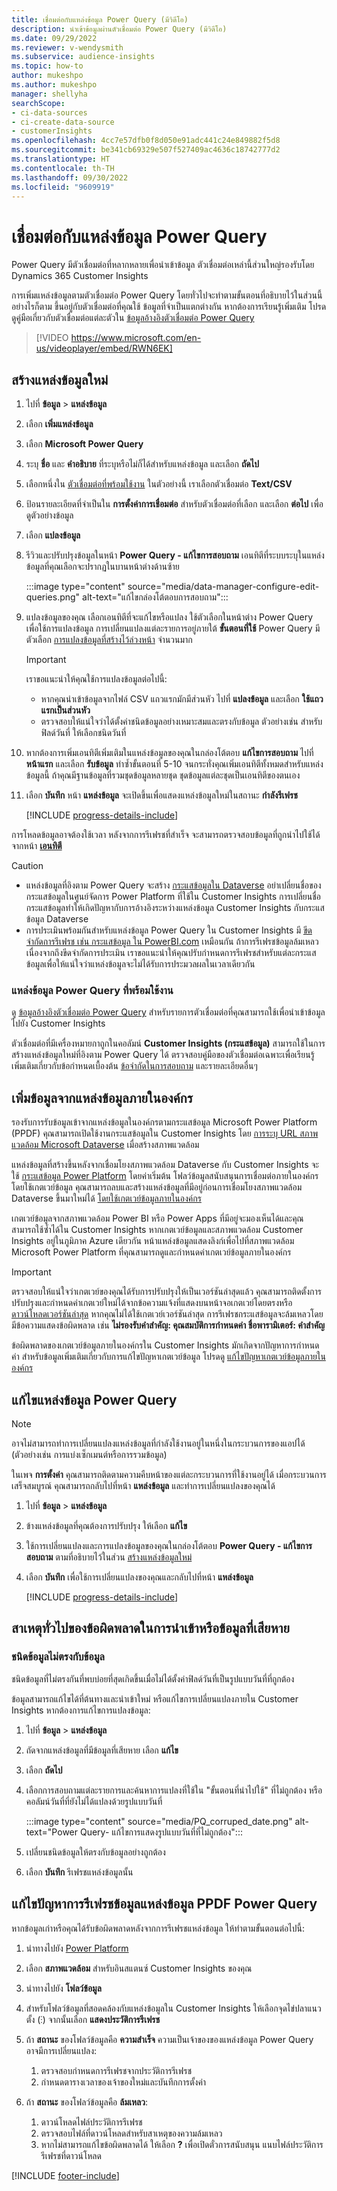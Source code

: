 ```yaml
---
title: เชื่อมต่อกับแหล่งข้อมูล Power Query (มีวิดีโอ)
description: นำเข้าข้อมูลผ่านตัวเชื่อมต่อ Power Query (มีวิดีโอ)
ms.date: 09/29/2022
ms.reviewer: v-wendysmith
ms.subservice: audience-insights
ms.topic: how-to
author: mukeshpo
ms.author: mukeshpo
manager: shellyha
searchScope:
- ci-data-sources
- ci-create-data-source
- customerInsights
ms.openlocfilehash: 4cc7e57dfb0f8d050e91adc441c24e849882f5d8
ms.sourcegitcommit: be341cb69329e507f527409ac4636c18742777d2
ms.translationtype: HT
ms.contentlocale: th-TH
ms.lasthandoff: 09/30/2022
ms.locfileid: "9609919"
---
```

# <a name="connect-to-a-power-query-data-source"></a>เชื่อมต่อกับแหล่งข้อมูล Power Query

Power Query มีตัวเชื่อมต่อที่หลากหลายเพื่อนำเข้าข้อมูล ตัวเชื่อมต่อเหล่านี้ส่วนใหญ่รองรับโดย Dynamics 365 Customer Insights

การเพิ่มแหล่งข้อมูลตามตัวเชื่อมต่อ Power Query โดยทั่วไปจะทำตามขั้นตอนที่อธิบายไว้ในส่วนนี้ อย่างไรก็ตาม ขึ้นอยู่กับตัวเชื่อมต่อที่คุณใช้ ข้อมูลที่จำเป็นแตกต่างกัน หากต้องการเรียนรู้เพิ่มเติม โปรดดูคู่มือเกี่ยวกับตัวเชื่อมต่อแต่ละตัวใน [ข้อมูลอ้างอิงตัวเชื่อมต่อ Power Query](/power-query/connectors/)

> [!VIDEO https://www.microsoft.com/en-us/videoplayer/embed/RWN6EK]

## <a name="create-a-new-data-source"></a>สร้างแหล่งข้อมูลใหม่

1. ไปที่ **ข้อมูล** > **แหล่งข้อมูล**

1. เลือก **เพิ่มแหล่งข้อมูล**

1. เลือก **Microsoft Power Query**

1. ระบุ **ชื่อ** และ **คำอธิบาย** ที่ระบุหรือไม่ก็ได้สำหรับแหล่งข้อมูล และเลือก **ถัดไป**

1. เลือกหนึ่งใน [ตัวเชื่อมต่อที่พร้อมใช้งาน](#available-power-query-data-sources) ในตัวอย่างนี้ เราเลือกตัวเชื่อมต่อ **Text/CSV**

1. ป้อนรายละเอียดที่จำเป็นใน **การตั้งค่าการเชื่อมต่อ** สำหรับตัวเชื่อมต่อที่เลือก และเลือก **ต่อไป** เพื่อดูตัวอย่างข้อมูล

1. เลือก **แปลงข้อมูล**

1. รีวิวและปรับปรุงข้อมูลในหน้า **Power Query - แก้ไขการสอบถาม** เอนทิตีที่ระบบระบุในแหล่งข้อมูลที่คุณเลือกจะปรากฏในบานหน้าต่างด้านซ้าย

   :::image type="content" source="media/data-manager-configure-edit-queries.png" alt-text="แก้ไขกล่องโต้ตอบการสอบถาม":::

1. แปลงข้อมูลของคุณ เลือกเอนทิตีที่จะแก้ไขหรือแปลง ใช้ตัวเลือกในหน้าต่าง Power Query เพื่อใช้การแปลงข้อมูล การเปลี่ยนแปลงแต่ละรายการอยู่ภายใต้ **ขั้นตอนที่ใช้** Power Query มีตัวเลือก [การแปลงข้อมูลที่สร้างไว้ล่วงหน้า](/power-query/power-query-what-is-power-query#transformations) จำนวนมาก

   > [!IMPORTANT]
   > เราขอแนะนำให้คุณใช้การแปลงข้อมูลต่อไปนี้:
   >
   > - หากคุณนำเข้าข้อมูลจากไฟล์ CSV แถวแรกมักมีส่วนหัว ไปที่ **แปลงข้อมูล** และเลือก **ใช้แถวแรกเป็นส่วนหัว**
   > - ตรวจสอบให้แน่ใจว่าได้ตั้งค่าชนิดข้อมูลอย่างเหมาะสมและตรงกับข้อมูล ตัวอย่างเช่น สำหรับฟิลด์วันที่ ให้เลือกชนิดวันที่

1. หากต้องการเพิ่มเอนทิตีเพิ่มเติมในแหล่งข้อมูลของคุณในกล่องโต้ตอบ **แก้ไขการสอบถาม** ไปที่ **หน้าแรก** และเลือก **รับข้อมูล** ทำซ้ำขั้นตอนที่ 5-10 จนกระทั่งคุณเพิ่มเอนทิตีทั้งหมดสำหรับแหล่งข้อมูลนี้ ถ้าคุณมีฐานข้อมูลที่รวมชุดข้อมูลหลายชุด ชุดข้อมูลแต่ละชุดเป็นเอนทิตีของตนเอง

1. เลือก **บันทึก** หน้า **แหล่งข้อมูล** จะเปิดขึ้นเพื่อแสดงแหล่งข้อมูลใหม่ในสถานะ **กำลังรีเฟรช**

   [!INCLUDE [progress-details-include](includes/progress-details-pane.md)]

การโหลดข้อมูลอาจต้องใช้เวลา หลังจากการรีเฟรชที่สำเร็จ จะสามารถตรวจสอบข้อมูลที่ถูกนำไปใช้ได้จากหน้า [**เอนทิตี**](entities.md)

> [!CAUTION]
>
> - แหล่งข้อมูลที่อิงตาม Power Query จะสร้าง [กระแสข้อมูลใน Dataverse](/power-query/dataflows/overview-dataflows-across-power-platform-dynamics-365) อย่าเปลี่ยนชื่อของกระแสข้อมูลในศูนย์จัดการ Power Platform ที่ใช้ใน Customer Insights การเปลี่ยนชื่อกระแสข้อมูลทำให้เกิดปัญหากับการอ้างอิงระหว่างแหล่งข้อมูล Customer Insights กับกระแสข้อมูล Dataverse
> - การประเมินพร้อมกันสำหรับแหล่งข้อมูล Power Query ใน Customer Insights มี [ขีดจำกัดการรีเฟรช เช่น กระแสข้อมูล ใน PowerBI.com](/power-query/power-query-online-limits#refresh-limits) เหมือนกัน ถ้าการรีเฟรชข้อมูลล้มเหลวเนื่องจากถึงขีดจำกัดการประเมิน เราขอแนะนำให้คุณปรับกำหนดการรีเฟรชสำหรับแต่ละกระแสข้อมูลเพื่อให้แน่ใจว่าแหล่งข้อมูลจะไม่ได้รับการประมวลผลในเวลาเดียวกัน

### <a name="available-power-query-data-sources"></a>แหล่งข้อมูล Power Query ที่พร้อมใช้งาน

ดู [ข้อมูลอ้างอิงตัวเชื่อมต่อ Power Query](/power-query/connectors/) สำหรับรายการตัวเชื่อมต่อที่คุณสามารถใช้เพื่อนำเข้าข้อมูลไปยัง Customer Insights

ตัวเชื่อมต่อที่มีเครื่องหมายกาถูกในคอลัมน์ **Customer Insights (กระแสข้อมูล)** สามารถใช้ในการสร้างแหล่งข้อมูลใหม่ที่อิงตาม Power Query ได้ ตรวจสอบคู่มือของตัวเชื่อมต่อเฉพาะเพื่อเรียนรู้เพิ่มเติมเกี่ยวกับข้อกำหนดเบื้องต้น [ข้อจำกัดในการสอบถาม](/power-query/power-query-online-limits) และรายละเอียดอื่นๆ

## <a name="add-data-from-on-premises-data-sources"></a>เพิ่มข้อมูลจากแหล่งข้อมูลภายในองค์กร

รองรับการรับข้อมูลเข้าจากแหล่งข้อมูลในองค์กรตามกระแสข้อมูล Microsoft Power Platform (PPDF) คุณสามารถเปิดใช้งานกระแสข้อมูลใน Customer Insights โดย [การระบุ URL สภาพแวดล้อม Microsoft Dataverse](create-environment.md) เมื่อสร้างสภาพแวดล้อม

แหล่งข้อมูลที่สร้างขึ้นหลังจากเชื่อมโยงสภาพแวดล้อม Dataverse กับ Customer Insights จะใช้ [กระแสข้อมูล Power Platform](/power-query/dataflows/overview-dataflows-across-power-platform-dynamics-365) โดยค่าเริ่มต้น โฟลว์ข้อมูลสนับสนุนการเชื่อมต่อภายในองค์กรโดยใช้เกตเวย์ข้อมูล คุณสามารถลบและสร้างแหล่งข้อมูลที่มีอยู่ก่อนการเชื่อมโยงสภาพแวดล้อม Dataverse ขึ้นมาใหม่ได้ [โดยใช้เกตเวย์ข้อมูลภายในองค์กร](/data-integration/gateway/service-gateway-app)

เกตเวย์ข้อมูลจากสภาพแวดล้อม Power BI หรือ Power Apps ที่มีอยู่จะมองเห็นได้และคุณสามารถใช้ซ้ำได้ใน Customer Insights หากเกตเวย์ข้อมูลและสภาพแวดล้อม Customer Insights อยู่ในภูมิภาค Azure เดียวกัน หน้าแหล่งข้อมูลแสดงลิงก์เพื่อไปที่สภาพแวดล้อม Microsoft Power Platform ที่คุณสามารถดูและกำหนดค่าเกตเวย์ข้อมูลภายในองค์กร

> [!IMPORTANT]
> ตรวจสอบให้แน่ใจว่าเกตเวย์ของคุณได้รับการปรับปรุงให้เป็นเวอร์ชันล่าสุดแล้ว คุณสามารถติดตั้งการปรับปรุงและกำหนดค่าเกตเวย์ใหม่ได้จากข้อความแจ้งที่แสดงบนหน้าจอเกตเวย์โดยตรงหรือ [ดาวน์โหลดเวอร์ชันล่าสุด](https://powerapps.microsoft.com/downloads/) หากคุณไม่ได้ใช้เกตเวย์เวอร์ชันล่าสุด การรีเฟรชกระแสข้อมูลจะล้มเหลวโดยมีข้อความแสดงข้อผิดพลาด เช่น **ไม่รองรับคำสำคัญ: คุณสมบัติการกำหนดค่า ชื่อพารามิเตอร์: คำสำคัญ**
>
> ข้อผิดพลาดของเกตเวย์ข้อมูลภายในองค์กรใน Customer Insights มักเกิดจากปัญหาการกำหนดค่า สำหรับข้อมูลเพิ่มเติมเกี่ยวกับการแก้ไขปัญหาเกตเวย์ข้อมูล โปรดดู [แก้ไขปัญหาเกตเวย์ข้อมูลภายในองค์กร](/data-integration/gateway/service-gateway-tshoot)

## <a name="edit-power-query-data-sources"></a>แก้ไขแหล่งข้อมูล Power Query

> [!NOTE]
> อาจไม่สามารถทำการเปลี่ยนแปลงแหล่งข้อมูลที่กำลังใช้งานอยู่ในหนึ่งในกระบวนการของแอปได้ (ตัวอย่างเช่น การแบ่งเซ็กเมนต์หรือการรวมข้อมูล)
>
> ในเพจ **การตั้งค่า** คุณสามารถติดตามความคืบหน้าของแต่ละกระบวนการที่ใช้งานอยู่ได้ เมื่อกระบวนการเสร็จสมบูรณ์ คุณสามารถกลับไปที่หน้า **แหล่งข้อมูล** และทำการเปลี่ยนแปลงของคุณได้

1. ไปที่ **ข้อมูล** > **แหล่งข้อมูล**

1. ข้างแหล่งข้อมูลที่คุณต้องการปรับปรุง ให้เลือก **แก้ไข**

1. ใช้การเปลี่ยนแปลงและการแปลงข้อมูลของคุณในกล่องโต้ตอบ **Power Query - แก้ไขการสอบถาม** ตามที่อธิบายไว้ในส่วน [สร้างแหล่งข้อมูลใหม่](#create-a-new-data-source)

1. เลือก **บันทึก** เพื่อใช้การเปลี่ยนแปลงของคุณและกลับไปที่หน้า **แหล่งข้อมูล**

   [!INCLUDE [progress-details-include](includes/progress-details-pane.md)]

## <a name="common-reasons-for-ingestion-errors-or-corrupt-data"></a>สาเหตุทั่วไปของข้อผิดพลาดในการนำเข้าหรือข้อมูลที่เสียหาย

### <a name="data-type-does-not-match-data"></a>ชนิดข้อมูลไม่ตรงกับข้อมูล

ชนิดข้อมูลที่ไม่ตรงกันที่พบบ่อยที่สุดเกิดขึ้นเมื่อไม่ได้ตั้งค่าฟิลด์วันที่เป็นรูปแบบวันที่ที่ถูกต้อง

ข้อมูลสามารถแก้ไขได้ที่ต้นทางและนำเข้าใหม่ หรือแก้ไขการเปลี่ยนแปลงภายใน Customer Insights หากต้องการแก้ไขการแปลงข้อมูล:

1. ไปที่ **ข้อมูล** > **แหล่งข้อมูล**

1. ถัดจากแหล่งข้อมูลที่มีข้อมูลที่เสียหาย เลือก **แก้ไข**

1. เลือก **ถัดไป**

1. เลือกการสอบถามแต่ละรายการและค้นหาการแปลงที่ใช้ใน "ขั้นตอนที่นำไปใช้" ที่ไม่ถูกต้อง หรือคอลัมน์วันที่ที่ยังไม่ได้แปลงด้วยรูปแบบวันที่

   :::image type="content" source="media/PQ_corruped_date.png" alt-text="Power Query- แก้ไขการแสดงรูปแบบวันที่ที่ไม่ถูกต้อง":::

1. เปลี่ยนชนิดข้อมูลให้ตรงกับข้อมูลอย่างถูกต้อง

1. เลือก **บันทึก** รีเฟรชแหล่งข้อมูลนั้น

## <a name="troubleshoot-ppdf-power-query-based-data-source-refresh-issues"></a>แก้ไขปัญหาการรีเฟรชข้อมูลแหล่งข้อมูล PPDF Power Query

หากข้อมูลเก่าหรือคุณได้รับข้อผิดพลาดหลังจากการรีเฟรชแหล่งข้อมูล ให้ทำตามขั้นตอนต่อไปนี้:

1. นำทางไปยัง [Power Platform](https://make.powerapps.com)

1. เลือก **สภาพแวดล้อม** สำหรับอินสแตนซ์ Customer Insights ของคุณ

1. นำทางไปยัง **โฟลว์ข้อมูล**

1. สำหรับโฟลว์ข้อมูลที่สอดคล้องกับแหล่งข้อมูลใน Customer Insights ให้เลือกจุดไข่ปลาแนวตั้ง (&vellip;) จากนั้นเลือก **แสดงประวัติการรีเฟรช**

1. ถ้า **สถานะ** ของโฟลว์ข้อมูลคือ **ความสำเร็จ** ความเป็นเจ้าของของแหล่งข้อมูล Power Query อาจมีการเปลี่ยนแปลง:

   1. ตรวจสอบกำหนดการรีเฟรชจากประวัติการรีเฟรช
   1. กำหนดตารางเวลาของเจ้าของใหม่และบันทึกการตั้งค่า

1. ถ้า **สถานะ** ของโฟลว์ข้อมูลคือ **ล้มเหลว**:

   1. ดาวน์โหลดไฟล์ประวัติการรีเฟรช
   1. ตรวจสอบไฟล์ที่ดาวน์โหลดสำหรับสาเหตุของความล้มเหลว
   1. หากไม่สามารถแก้ไขข้อผิดพลาดได้ ให้เลือก **?** เพื่อเปิดตั๋วการสนับสนุน แนบไฟล์ประวัติการรีเฟรชที่ดาวน์โหลด


[!INCLUDE [footer-include](includes/footer-banner.md)]
